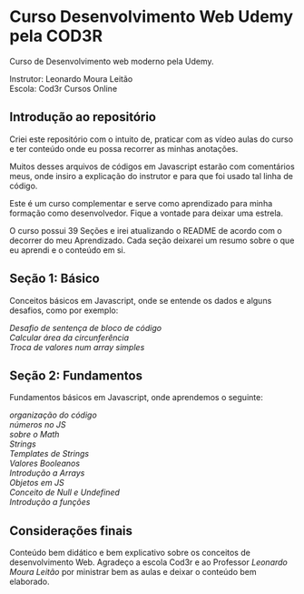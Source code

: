 # Curso Desenvolvimento Web Udemy pela COD3R

Curso de Desenvolvimento web moderno pela Udemy.

Instrutor: Leonardo Moura Leitão<br>
Escola: Cod3r Cursos Online

## Introdução ao repositório

Criei este repositório com o intuito de, praticar com as vídeo aulas do curso e ter conteúdo onde eu possa recorrer as minhas anotações.

Muitos desses arquivos de códigos em Javascript estarão com comentários meus, onde insiro a explicação do instrutor e para que foi usado tal linha de código.

Este é um curso complementar e serve como aprendizado para minha formação como desenvolvedor. Fique a vontade para deixar uma estrela.

O curso possui 39 Seções e irei atualizando o README de acordo com o decorrer do meu Aprendizado. Cada seção deixarei um resumo sobre o que eu aprendi e o conteúdo em si.
## Seção 1: Básico

Conceitos básicos em Javascript, onde se entende os dados e alguns desafios, como por exemplo:
 
 *Desafio de sentença de bloco de código*<br>
 *Calcular área da circunferência*<br>
 *Troca de valores num array simples*

 ## Seção 2: Fundamentos

 Fundamentos básicos em Javascript, onde aprendemos o seguinte:

 *organização do código*<br>
 *números no JS*<br>
 *sobre o Math*<br>
 *Strings*<br>
 *Templates de Strings*<br>
 *Valores Booleanos*<br>
 *Introdução a Arrays*<br>
 *Objetos em JS*<br>
 *Conceito de Null e Undefined*<br>
 *Introdução a funções*<br>

 ## Considerações finais

 Conteúdo bem didático e bem explicativo sobre os conceitos de desenvolvimento Web. Agradeço a escola Cod3r e ao Professor *Leonardo Moura Leitão* por ministrar bem as aulas e deixar o conteúdo bem elaborado.
